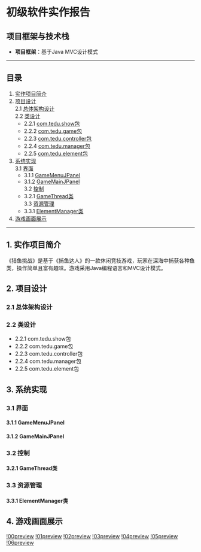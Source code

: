 # 初级软件实作报告

## 项目框架与技术栈
- **项目框架**：基于Java MVC设计模式

---

## 目录
1. [实作项目简介](#实作项目简介)  
2. [项目设计](#项目设计)  
   2.1 [总体架构设计](#总体架构设计)  
   2.2 [类设计](#类设计)  
      - 2.2.1 [com.tedu.show包](#comtedushow包)  
      - 2.2.2 [com.tedu.game包](#comtedugame包)  
      - 2.2.3 [com.tedu.controller包](#comteducontroller包)  
      - 2.2.4 [com.tedu.manager包](#comtedumanager包)  
      - 2.2.5 [com.tedu.element包](#comteduelement包)  
3. [系统实现](#系统实现)  
   3.1 [界面](#界面)  
      - 3.1.1 [GameMenuJPanel](#gamemenujpanel)  
      - 3.1.2 [GameMainJPanel](#gamemainjpanel)  
   3.2 [控制](#控制)  
      - 3.2.1 [GameThread类](#gamethread类)  
   3.3 [资源管理](#资源管理)  
      - 3.3.1 [ElementManager类](#elementmanager类)  
4. [游戏画面展示](#4.游戏画面展示)  

---

## 1. 实作项目简介
《猎鱼挑战》是基于《捕鱼达人》的一款休闲竞技游戏，玩家在深海中捕获各种鱼类，操作简单且富有趣味。游戏采用Java编程语言和MVC设计模式。

## 2. 项目设计
### 2.1 总体架构设计

### 2.2 类设计
- 2.2.1 com.tedu.show包
- 2.2.2 com.tedu.game包
- 2.2.3 com.tedu.controller包
- 2.2.4 com.tedu.manager包
- 2.2.5 com.tedu.element包

## 3. 系统实现  
### 3.1 界面
#### 3.1.1 GameMenuJPanel

#### 3.1.2 GameMainJPanel

### 3.2 控制
#### 3.2.1 GameThread类

### 3.3 资源管理
#### 3.3.1 ElementManager类

## 4. 游戏画面展示
[!00preview](/preview/00preview.png)
[!01preview](/preview/01preview.png)
[!02preview](/preview/02preview.png)
[!03preview](/preview/03preview.png)
[!04preview](/preview/04preview.png)
[!05preview](/preview/05preview.png)
[!06preview](/preview/06preview.png)
